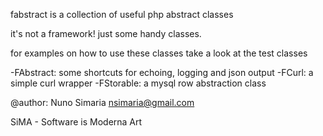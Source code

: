 fabstract is a collection of useful php abstract classes

it's not a framework! just some handy classes.

for examples on how to use these classes take a look at the test classes

-FAbstract: some shortcuts for echoing, logging and json output
-FCurl: a simple curl wrapper
-FStorable: a mysql row abstraction class


@author: Nuno Simaria <nsimaria@gmail.com>

SiMA - Software is Moderna Art

